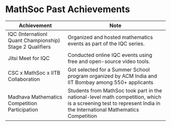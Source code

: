 # MathSoc Past Achievements

| Achievement                                   | Note                                                                 |
|----------------------------------------------|----------------------------------------------------------------------|
| IQC (Internationl Quant Championship) Stage 2 Qualifiers            | Organized and hosted mathematics events as part of the IQC series.  |
| Jitsi Meet for IQC                            | Conducted online IQC events using free and open-source video tools. |
| CSC x MathSoc x IITB Collaboration            | Got selected for a Summer School program organized by ACM India and IIT Bombay among 550+ applicants |
| Madhava Mathematics Competition Participation | Students from MathSoc took part in the national-level math competition, which is a screening test to represent India in the International Mathematics Competition |
